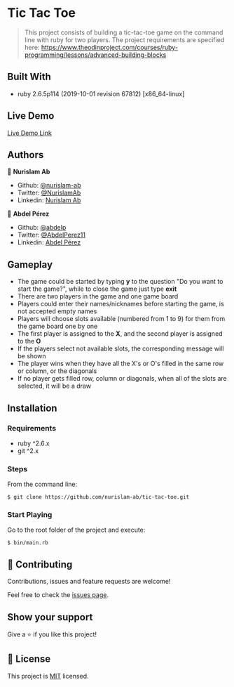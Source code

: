# Tic Tac Toe

> This project consists of building a tic-tac-toe game on the command line with ruby for two players. The project requirements are specified here: https://www.theodinproject.com/courses/ruby-programming/lessons/advanced-building-blocks

## Built With

- ruby 2.6.5p114 (2019-10-01 revision 67812) [x86_64-linux]

## Live Demo

[Live Demo Link](https://repl.it/@nurislamab/tic-tac-toe)

## Authors

👤 **Nurislam Ab**

- Github: [@nurislam-ab](https://github.com/nurislam-ab)
- Twitter: [@NurislamAb](https://twitter.com/NurislamAb)
- Linkedin: [Nurislam Ab](https://www.linkedin.com/in/nurislam-ab/)

👤 **Abdel Pérez**

- Github: [@abdelp](https://github.com/abdelp/)
- Twitter: [@AbdelPerez11](https://twitter.com/abdelperez11)
- Linkedin: [Abdel Pérez](https://www.linkedin.com/in/abdel-p%C3%A9rez-t%C3%A9llez-72b2aa153/)


## Gameplay

- The game could be started by typing **y** to the question "Do you want to start the game?", while to close the game just type **exit**
- There are two players in the game and one game board
- Players could enter their names/nicknames before starting the game, is not accepted empty names
- Players will choose slots available (numbered from 1 to 9) for them from the game board one by one
- The first player is assigned to the **X**, and the second player is assigned to the **O**
- If the players select not available slots, the corresponding message will be shown
- The player wins when they have all the X's or O's filled in the same row or column, or the diagonals
- If no player gets filled row, column or diagonals, when all of the slots are selected, it will be a draw


## Installation

### Requirements

- ruby ^2.6.x
- git ^2.x

### Steps

From the command line:

    $ git clone https://github.com/nurislam-ab/tic-tac-toe.git

### Start Playing

Go to the root folder of the project and execute:

    $ bin/main.rb


## 🤝 Contributing

Contributions, issues and feature requests are welcome!

Feel free to check the [issues page](https://github.com/nurislam-ab/tic-tac-toe/issues).

## Show your support

Give a ⭐️ if you like this project!

## 📝 License

This project is [MIT](lic.url) licensed.

